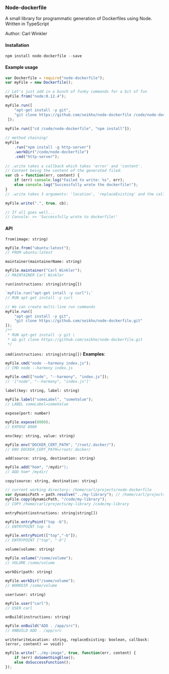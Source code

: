 ### Node-dockerfile
A small library for programmatic generation of Dockerfiles using Node.  
Written in TypeScript

Author: Carl Winkler

#### Installation

```javascript
npm install node-dockerfile --save
```

#### Example usage
```javascript
var Dockerfile = require("node-dockerfile");
var myFile = new Dockerfile();

// Let's just add in a bunch of funky commands for a bit of fun
myFile.from("node:0.12.4");

myFile.run([
	"apt-get install -y git",
	"git clone https://github.com/seikho/node-dockerfile /code/node-dockerfile"
 ]);
 
myFile.run(["cd /code/node-dockerfile", "npm install"]);

// method chaining!
myFile
	.run("npm install -g http-server")
	.workDir("/code/node-dockerfile")
	.cmd("http-server");
	
// .write takes a callback which takes 'error' and 'content'.
// Content being the content of the generated filed.
var cb = function(err, content) {
	if (err) console.log("Failed to write: %s", err);
	else console.log("Successfully wrote the dockerfile!"); 
}
// .write takes 3 arguments: 'location', 'replaceExisting' and the callback above.

myFile.write(".", true, cb);

// If all goes well...
// Console: >> 'Successfully wrote to dockerfile!' 
```

#### API

`from(image: string)`
```javascript
myFile.from("ubuntu:latest");
// FROM ubuntu:latest  
```

`maintainer(maintainerName: string)`
```javascript
myFile.maintainer("Carl Winkler");
// MAINTAINER Carl Winkler
```
`run(instructions: string|string[])`

```javascript
`myFile.run("apt-get intall -y curl");`
// RUN apt-get install -y curl

// We can create multi-line run commands
myFile.run([
	"apt-get install -y git",
	"git clone https://github.com/seikho/node-dockerfile.git"
]);
/**
 * RUN apt-get install -y git \
 * && git clone https://github.com/seikho/node-dockerfile.git
 */
```

`cmd(instructions: string|string[])`
**Examples**:
```javascript
myFile.cmd("node --harmony index.js");
// CMD node --harmony index.js

myFile.cmd(["node", "--harmony", "index.js"]);
// '["node", "--harmony", "index.js"]'
```

`label(key: string, label: string)`
```javascript
myFile.label("someLabel", "someValue");
// LABEL someLabel=someValue
```

`expose(port: number)`
```javascript
myFile.expose(8080);
// EXPOSE 8080
```

`env(key: string, value: string)`
```javascript
myFile.env("DOCKER_CERT_PATH", "/root/.docker/");
// ENV DOCKER_CERT_PATH=/root/.docker/
```

`add(source: string, destination: string)`
```javascript
myFile.add("hom*, "/mydir");
// ADD hom* /mydir/
```

`copy(source: string, destination: string)`
```javascript
// current working directory: /home/carl/projects/node-dockerfile
var dynamicPath = path.resolve("../my-library"); // /home/carl/projects/my-library
myFile.copy(dynamicPath, "/code/my-library");
// COPY /home/carl/projects/my-library /code/my-library
```

`entryPoint(instructions: string|string[])`
```javascript
myFile.entryPoint("top -b");
// ENTRYPOINT top -b

myFile.entryPoint(["top","-b"]);
// ENTRYPOINT ["top", "-b"]
```

`volume(volume: string)`
```javascript
myFile.volume("/some/volume");
// VOLUME /some/volume
```

`workDir(path: string)`
```javascript
myFile.workDir("/some/volume");
// WORKDIR /some/volume
```

`user(user: string)`
```javascript
myFile.user("carl");
// USER carl
```

`onBuild(instructions: string)`
```javascript
myFile.onBuild("ADD . /app/src");
// ONBUILD ADD . /app/src
```

`write(writeLocation: string, replaceExisting: boolean, callback: (error, content) => void))`
```javascript
myFile.write("../my-image", true, function(err, content) {
	if (err) doSomethingElse();
	else doSuccessFunction();
});
```
